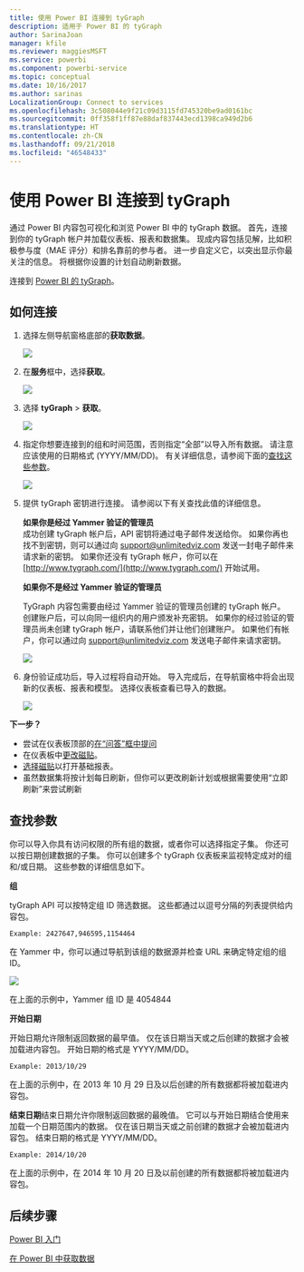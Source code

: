 ```yaml
---
title: 使用 Power BI 连接到 tyGraph
description: 适用于 Power BI 的 tyGraph
author: SarinaJoan
manager: kfile
ms.reviewer: maggiesMSFT
ms.service: powerbi
ms.component: powerbi-service
ms.topic: conceptual
ms.date: 10/16/2017
ms.author: sarinas
LocalizationGroup: Connect to services
ms.openlocfilehash: 3c508044e9f21c09d3115fd745320be9ad0161bc
ms.sourcegitcommit: 0ff358f1ff87e88daf837443ecd1398ca949d2b6
ms.translationtype: HT
ms.contentlocale: zh-CN
ms.lasthandoff: 09/21/2018
ms.locfileid: "46548433"
---
```

# <a name="connect-to-tygraph--with-power-bi"></a>使用 Power BI 连接到 tyGraph
通过 Power BI 内容包可视化和浏览 Power BI 中的 tyGraph 数据。 首先，连接到你的 tyGraph 帐户并加载仪表板、报表和数据集。 现成内容包括见解，比如积极参与度（MAE 评分）和排名靠前的参与者。 进一步自定义它，以突出显示你最关注的信息。  将根据你设置的计划自动刷新数据。

连接到 [Power BI 的 tyGraph](https://app.powerbi.com/getdata/services/tygraph)。

## <a name="how-to-connect"></a>如何连接
1. 选择左侧导航窗格底部的**获取数据**。
   
   ![](media/service-connect-to-tygraph/getdata.png)
2. 在**服务**框中，选择**获取**。
   
   ![](media/service-connect-to-tygraph/services.png)
3. 选择 **tyGraph** \> **获取**。
   
   ![](media/service-connect-to-tygraph/tygraph.png)
4. 指定你想要连接到的组和时间范围，否则指定“全部”以导入所有数据。 请注意应该使用的日期格式 (YYYY/MM/DD)。 有关详细信息，请参阅下面的[查找这些参数](#FindingParams)。
   
   ![](media/service-connect-to-tygraph/parameters.png)
5. 提供 tyGraph 密钥进行连接。 请参阅以下有关查找此值的详细信息。
   
    **如果你是经过 Yammer 验证的管理员**  
    成功创建 tyGraph 帐户后，API 密钥将通过电子邮件发送给你。 如果你再也找不到密钥，则可以通过向 support@unlimitedviz.com 发送一封电子邮件来请求新的密钥。 如果你还没有 tyGraph 帐户，你可以在 [http://www.tygraph.com/](http://www.tygraph.com/) 开始试用。 
   
    **如果你不是经过 Yammer 验证的管理员**
   
    TyGraph 内容包需要由经过 Yammer 验证的管理员创建的 tyGraph 帐户。 创建账户后，可以向同一组织内的用户颁发补充密钥。 如果你的经过验证的管理员尚未创建 tyGraph 帐户，请联系他们并让他们创建账户。 如果他们有帐户，你可以通过向 <support@unlimitedviz.com> 发送电子邮件来请求密钥。
   
    ![](media/service-connect-to-tygraph/creds.png)
6. 身份验证成功后，导入过程将自动开始。 导入完成后，在导航窗格中将会出现新的仪表板、报表和模型。 选择仪表板查看已导入的数据。
   
    ![](media/service-connect-to-tygraph/dashboard.png)

**下一步？**

* 尝试在仪表板顶部的[在“问答”框中提问](consumer/end-user-q-and-a.md)
* 在仪表板中[更改磁贴](service-dashboard-edit-tile.md)。
* [选择磁贴](consumer/end-user-tiles.md)以打开基础报表。
* 虽然数据集将按计划每日刷新，但你可以更改刷新计划或根据需要使用“立即刷新”来尝试刷新

<a name="FindingParams"></a>

## <a name="finding-parameters"></a>查找参数
你可以导入你具有访问权限的所有组的数据，或者你可以选择指定子集。 你还可以按日期创建数据的子集。 你可以创建多个 tyGraph 仪表板来监视特定成对的组和/或日期。 这些参数的详细信息如下。

**组**

tyGraph API 可以按特定组 ID 筛选数据。 这些都通过以逗号分隔的列表提供给内容包。 

    Example: 2427647,946595,1154464


在 Yammer 中，你可以通过导航到该组的数据源并检查 URL 来确定特定组的组 ID。

![](media/service-connect-to-tygraph/yammer.png)

在上面的示例中，Yammer 组 ID 是 4054844

**开始日期**

开始日期允许限制返回数据的最早值。 仅在该日期当天或之后创建的数据才会被加载进内容包。 开始日期的格式是 YYYY/MM/DD。 

    Example: 2013/10/29

在上面的示例中，在 2013 年 10 月 29 日及以后创建的所有数据都将被加载进内容包。 

**结束日期**结束日期允许你限制返回数据的最晚值。 它可以与开始日期结合使用来加载一个日期范围内的数据。 仅在该日期当天或之前创建的数据才会被加载进内容包。 结束日期的格式是 YYYY/MM/DD。 

    Example: 2014/10/20

在上面的示例中，在 2014 年 10 月 20 日及以前创建的所有数据都将被加载进内容包。 

## <a name="next-steps"></a>后续步骤
[Power BI 入门](service-get-started.md)

[在 Power BI 中获取数据](service-get-data.md)

